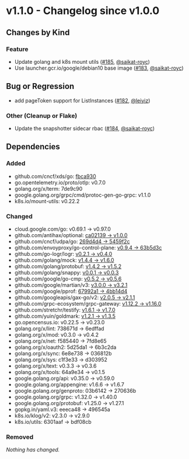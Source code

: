 # v1.1.0 - Changelog since v1.0.0

## Changes by Kind

### Feature

- Update golang and k8s mount utils ([#185](https://github.com/kubernetes-sigs/gcp-filestore-csi-driver/pull/185), [@saikat-royc](https://github.com/saikat-royc))
- Use launcher.gcr.io/google/debian10 base image ([#183](https://github.com/kubernetes-sigs/gcp-filestore-csi-driver/pull/183), [@saikat-royc](https://github.com/saikat-royc))

## Bug or Regression

- add pageToken support for ListInstances ([#182](https://github.com/kubernetes-sigs/gcp-filestore-csi-driver/pull/182), [@leiyiz](https://github.com/leiyiz))

### Other (Cleanup or Flake)

- Update the snapshotter sidecar rbac ([#184](https://github.com/kubernetes-sigs/gcp-filestore-csi-driver/pull/184), [@saikat-royc](https://github.com/saikat-royc))


## Dependencies

### Added
- github.com/cncf/xds/go: [fbca930](https://github.com/cncf/xds/go/tree/fbca930)
- go.opentelemetry.io/proto/otlp: v0.7.0
- golang.org/x/term: 7de9c90
- google.golang.org/grpc/cmd/protoc-gen-go-grpc: v1.1.0
- k8s.io/mount-utils: v0.22.2

### Changed
- cloud.google.com/go: v0.69.1 → v0.97.0
- github.com/antihax/optional: [ca02139 → v1.0.0](https://github.com/antihax/optional/compare/ca02139...v1.0.0)
- github.com/cncf/udpa/go: [269d4d4 → 5459f2c](https://github.com/cncf/udpa/go/compare/269d4d4...5459f2c)
- github.com/envoyproxy/go-control-plane: [v0.9.4 → 63b5d3c](https://github.com/envoyproxy/go-control-plane/compare/v0.9.4...63b5d3c)
- github.com/go-logr/logr: [v0.2.1 → v0.4.0](https://github.com/go-logr/logr/compare/v0.2.1...v0.4.0)
- github.com/golang/mock: [v1.4.4 → v1.6.0](https://github.com/golang/mock/compare/v1.4.4...v1.6.0)
- github.com/golang/protobuf: [v1.4.2 → v1.5.2](https://github.com/golang/protobuf/compare/v1.4.2...v1.5.2)
- github.com/golang/snappy: [v0.0.1 → v0.0.3](https://github.com/golang/snappy/compare/v0.0.1...v0.0.3)
- github.com/google/go-cmp: [v0.5.2 → v0.5.6](https://github.com/google/go-cmp/compare/v0.5.2...v0.5.6)
- github.com/google/martian/v3: [v3.0.0 → v3.2.1](https://github.com/google/martian/v3/compare/v3.0.0...v3.2.1)
- github.com/google/pprof: [67992a1 → 4bb14d4](https://github.com/google/pprof/compare/67992a1...4bb14d4)
- github.com/googleapis/gax-go/v2: [v2.0.5 → v2.1.1](https://github.com/googleapis/gax-go/v2/compare/v2.0.5...v2.1.1)
- github.com/grpc-ecosystem/grpc-gateway: [v1.12.2 → v1.16.0](https://github.com/grpc-ecosystem/grpc-gateway/compare/v1.12.2...v1.16.0)
- github.com/stretchr/testify: [v1.6.1 → v1.7.0](https://github.com/stretchr/testify/compare/v1.6.1...v1.7.0)
- github.com/yuin/goldmark: [v1.2.1 → v1.3.5](https://github.com/yuin/goldmark/compare/v1.2.1...v1.3.5)
- go.opencensus.io: v0.22.5 → v0.23.0
- golang.org/x/lint: 738671d → 6edffad
- golang.org/x/mod: v0.3.0 → v0.4.2
- golang.org/x/net: f585440 → 7fd8e65
- golang.org/x/oauth2: 5d25da1 → 6b3c2da
- golang.org/x/sync: 6e8e738 → 036812b
- golang.org/x/sys: c1f3e33 → d303952
- golang.org/x/text: v0.3.3 → v0.3.6
- golang.org/x/tools: 64a9e34 → v0.1.5
- google.golang.org/api: v0.35.0 → v0.59.0
- google.golang.org/appengine: v1.6.6 → v1.6.7
- google.golang.org/genproto: 03b6142 → 270636b
- google.golang.org/grpc: v1.32.0 → v1.40.0
- google.golang.org/protobuf: v1.25.0 → v1.27.1
- gopkg.in/yaml.v3: eeeca48 → 496545a
- k8s.io/klog/v2: v2.3.0 → v2.9.0
- k8s.io/utils: 6301aaf → bdf08cb

### Removed
_Nothing has changed._
